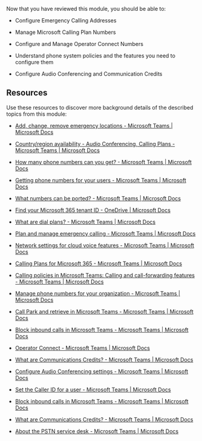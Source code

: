Now that you have reviewed this module, you should be able to:

- Configure Emergency Calling Addresses

- Manage Microsoft Calling Plan Numbers

- Configure and Manage Operator Connect Numbers

- Understand phone system policies and the features you need to configure them

- Configure Audio Conferencing and Communication Credits

## Resources

Use these resources to discover more background details of the described topics from this module:

- [Add, change, remove emergency locations - Microsoft Teams | Microsoft Docs](/microsoftteams/add-change-remove-emergency-location-organization)

- [Country/region availability - Audio Conferencing, Calling Plans - Microsoft Teams | Microsoft Docs](/microsoftteams/country-and-region-availability-for-audio-conferencing-and-calling-plans/country-and-region-availability-for-audio-conferencing-and-calling-plans)

- [How many phone numbers can you get? - Microsoft Teams | Microsoft Docs](/microsoftteams/how-many-phone-numbers-can-you-get)

- [Getting phone numbers for your users - Microsoft Teams | Microsoft Docs](/microsoftteams/getting-phone-numbers-for-your-users)

- [What numbers can be ported? - Microsoft Teams | Microsoft Docs](/microsoftteams/phone-number-calling-plans/port-order-overview)

- [Find your Microsoft 365 tenant ID - OneDrive | Microsoft Docs](/onedrive/find-your-office-365-tenant-id)

- [What are dial plans? - Microsoft Teams | Microsoft Docs](/microsoftteams/what-are-dial-plans)

- [Plan and manage emergency calling - Microsoft Teams | Microsoft Docs](/microsoftteams/what-are-emergency-locations-addresses-and-call-routing)

- [Network settings for cloud voice features - Microsoft Teams | Microsoft Docs](/microsoftteams/cloud-voice-network-settings)

- [Calling Plans for Microsoft 365 - Microsoft Teams | Microsoft Docs](/microsoftteams/calling-plans-for-office-365)

- [Calling policies in Microsoft Teams: Calling and call-forwarding features - Microsoft Teams | Microsoft Docs](/microsoftteams/teams-calling-policy)

- [Manage phone numbers for your organization - Microsoft Teams | Microsoft Docs](/microsoftteams/manage-phone-numbers-for-your-organization/manage-phone-numbers-for-your-organization)

- [Call Park and retrieve in Microsoft Teams - Microsoft Teams | Microsoft Docs](/microsoftteams/call-park-and-retrieve?WT.mc_id=TeamsAdminCenterCSH)

- [Block inbound calls in Microsoft Teams - Microsoft Teams | Microsoft Docs](/microsoftteams/block-inbound-calls)

- [Operator Connect - Microsoft Teams | Microsoft Docs](/microsoftteams/operator-connect-plan)

- [What are Communications Credits? - Microsoft Teams | Microsoft Docs](/microsoftteams/what-are-communications-credits)

- [Configure Audio Conferencing settings - Microsoft Teams | Microsoft Docs](/microsoftteams/deploy-audio-conferencing-teams-landing-page)

- [Set the Caller ID for a user - Microsoft Teams | Microsoft Docs](/microsoftteams/set-the-caller-id-for-a-user)

- [Block inbound calls in Microsoft Teams - Microsoft Teams | Microsoft Docs](/microsoftteams/block-inbound-calls)

- [What are Communications Credits? - Microsoft Teams | Microsoft Docs](/microsoftteams/what-are-communications-credits)

- [About the PSTN service desk - Microsoft Teams | Microsoft Docs](/microsoftteams/manage-phone-numbers-for-your-organization/contact-pstn-service-desk)


